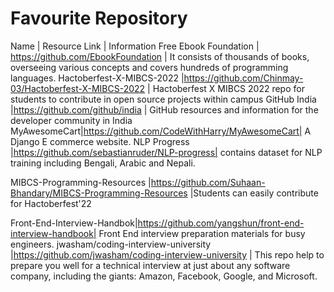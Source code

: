 # Favourite Repository
Name | Resource Link | Information
Free Ebook Foundation | https://github.com/EbookFoundation | It consists of thousands of books, overseeing various concepts and covers hundreds of programming languages. 
Hactoberfest-X-MIBCS-2022 |https://github.com/Chinmay-03/Hactoberfest-X-MIBCS-2022 | Hactoberfest X MIBCS 2022 repo for students to contribute in open source projects within campus
GitHub India |https://github.com/github/india | GitHub resources and information for the developer community in India 
MyAwesomeCart|https://github.com/CodeWithHarry/MyAwesomeCart| A Django E commerce website.
NLP Progress |https://github.com/sebastianruder/NLP-progress| contains dataset for NLP training including Bengali, Arabic and Nepali.

MIBCS-Programming-Resources |https://github.com/Suhaan-Bhandary/MIBCS-Programming-Resources |Students can easily contribute for Hactoberfest'22

Front-End-Interview-Handbok|https://github.com/yangshun/front-end-interview-handbook|  Front End interview preparation materials for busy engineers.
jwasham/coding-interview-university |https://github.com/jwasham/coding-interview-university | This repo help to prepare you well for a technical interview at just about any software company, including the giants: Amazon, Facebook, Google, and Microsoft.

